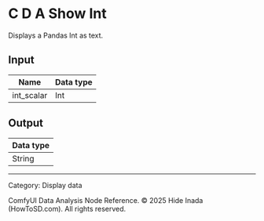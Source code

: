 # C D A Show Int
Displays a Pandas Int as text.

## Input
| Name | Data type |
|---|---|
| int_scalar | Int |

## Output
| Data type |
|---|
| String |

<HR>
Category: Display data

ComfyUI Data Analysis Node Reference. © 2025 Hide Inada (HowToSD.com). All rights reserved.
